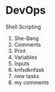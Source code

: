 # DevOps
Shell Scripting

1. She-Bang
2. Comments
3. Print
4. Variables
5. Inputs
6. knfsdknfask
7. new tasks
8. my comments